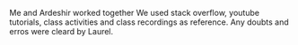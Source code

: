 Me and Ardeshir worked together
We used stack overflow, youtube tutorials, class activities and class recordings as reference.
Any doubts and erros were cleard by Laurel. 
